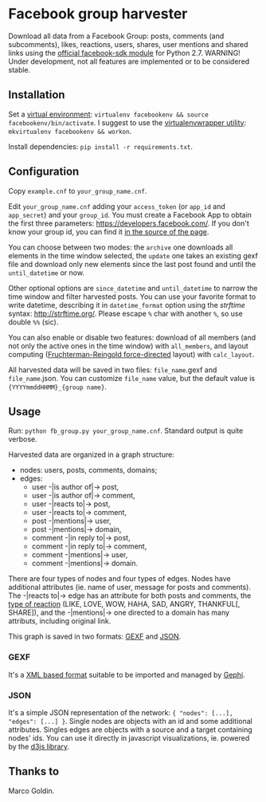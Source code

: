 # Facebook group harvester

Download all data from a Facebook Group: posts, comments (and subcomments), likes, reactions, users, shares, user mentions and shared links using the [official facebook-sdk module](https://github.com/mobolic/facebook-sdk/) for Python 2.7. WARNING! Under development, not all features are implemented or to be considered stable.

## Installation

Set a [virtual environment](https://virtualenv.pypa.io/en/stable/): `virtualenv facebookenv && source facebookenv/bin/activate`.
I suggest to use the [virtualenvwrapper utility](https://virtualenvwrapper.readthedocs.io/en/latest/):
`mkvirtualenv facebookenv && workon`.

Install dependencies: `pip install -r requirements.txt`.

## Configuration

Copy `example.cnf` to `your_group_name.cnf`.

Edit `your_group_name.cnf` adding your `access_token` (or `app_id` and `app_secret`) and your `group_id`.
You must create a Facebook App to obtain the first three parameters: https://developers.facebook.com/.
If you don't know your group id, you can find it [in the source of the page](http://stackoverflow.com/a/33094493).

You can choose between two modes: the `archive` one downloads all elements in the time window selected,
the `update` one takes an existing gexf file and download only new elements since the last post found
and until the `until_datetime` or now.

Other optional options are `since_datetime` and `until_datetime` to narrow the time window and filter harvested posts.
You can use your favorite format to write datetime, describing it in `datetime_format` option using the *strftime*
syntax: http://strftime.org/. Please escape `%` char with another `%`, so use double `%%` (sic).

You can also enable or disable two features: download of all members (and not only the active ones in the
time window) with `all_members`, and layout computing ([Fruchterman-Reingold force-directed](http://networkx.github.io/documentation/development/reference/generated/networkx.drawing.layout.spring_layout.html) layout) with `calc_layout`.

All harvested data will be saved in two files: `file_name`.gexf and `file_name`.json. You can customize `file_name` value,
but the default value is `{YYYYmmddHHMM}_{group name}`.

## Usage

Run: `python fb_group.py your_group_name.cnf`. Standard output is quite verbose.

Harvested data are organized in a graph structure:

* nodes: users, posts, comments, domains;
* edges:
  * user -|is author of|-> post,
  * user -|is author of|-> comment,
  * user -|reacts to|-> post,
  * user -|reacts to|-> comment,
  * post -|mentions|-> user,
  * post -|mentions|-> domain,
  * comment -|in reply to|-> post,
  * comment -|in reply to|-> comment,
  * comment -|mentions|-> user,
  * comment -|mentions|-> domain.

There are four types of nodes and four types of edges. Nodes have additional attributes (ie. name of user, message for posts and comments). The -|reacts to|-> edge has an attribute for both posts and comments, the [type of reaction](https://developers.facebook.com/docs/graph-api/reference/post/reactions) (LIKE, LOVE, WOW, HAHA, SAD, ANGRY, THANKFUL[, SHARE]), and the -|mentions|-> one directed to a domain has many attributs, including original link.

This graph is saved in two formats: [GEXF](https://networkx.github.io/documentation/development/reference/generated/networkx.readwrite.gexf.write_gexf.html#networkx.readwrite.gexf.write_gexf) and [JSON](https://networkx.github.io/documentation/development/reference/generated/networkx.readwrite.json_graph.node_link_data.html#networkx.readwrite.json_graph.node_link_data).

### GEXF

It's a [XML based format](https://gephi.org/gexf/format/) suitable to be imported and managed by [Gephi](https://gephi.org/).

### JSON

It's a simple JSON representation of the network: `{ "nodes": [...], "edges": [...] }`. Single nodes are objects with an id and some additional attributes. Singles edges are objects with a source and a target containing nodes' ids. You can use it directly in javascript visualizations, ie. powered by the [d3js library](http://bl.ocks.org/mbostock/4062045).

## Thanks to

Marco Goldin.
